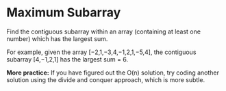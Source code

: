 # Maximum Subarray

Find the contiguous subarray within an array (containing at least one number) which has the largest sum.

For example, given the array [−2,1,−3,4,−1,2,1,−5,4],
the contiguous subarray [4,−1,2,1] has the largest sum = 6.

**More practice:**
If you have figured out the O(n) solution, try coding another solution using the divide and conquer approach, which is more subtle.
